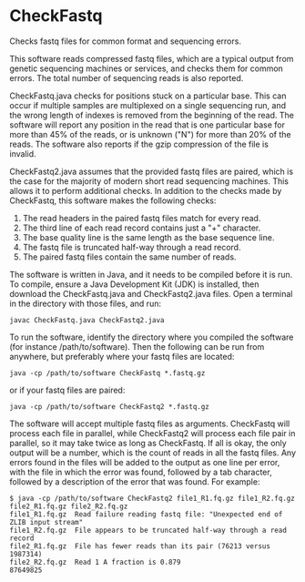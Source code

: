# CheckFastq
Checks fastq files for common format and sequencing errors.

This software reads compressed fastq files, which are a typical output from genetic sequencing machines or services, and checks them for common errors. The total number of sequencing reads is also reported.

CheckFastq.java checks for positions stuck on a particular base. This can occur if multiple samples are multiplexed on a single sequencing run, and the wrong length of indexes is removed from the beginning of the read. The software will report any position in the read that is one particular base for more than 45% of the reads, or is unknown ("N") for more than 20% of the reads. The software also reports if the gzip compression of the file is invalid.

CheckFastq2.java assumes that the provided fastq files are paired, which is the case for the majority of modern short read sequencing machines. This allows it to perform additional checks. In addition to the checks made by CheckFastq, this software makes the following checks:
1. The read headers in the paired fastq files match for every read.
2. The third line of each read record contains just a "+" character.
3. The base quality line is the same length as the base sequence line.
4. The fastq file is truncated half-way through a read record.
5. The paired fastq files contain the same number of reads.

The software is written in Java, and it needs to be compiled before it is run. To compile, ensure a Java Development Kit (JDK) is installed, then download the CheckFastq.java and CheckFastq2.java files. Open a terminal in the directory with those files, and run:
```
javac CheckFastq.java CheckFastq2.java
```

To run the software, identify the directory where you compiled the software (for instance /path/to/software). Then the following can be run from anywhere, but preferably where your fastq files are located:
```
java -cp /path/to/software CheckFastq *.fastq.gz
```
or if your fastq files are paired:
```
java -cp /path/to/software CheckFastq2 *.fastq.gz
```

The software will accept multiple fastq files as arguments. CheckFastq will process each file in parallel, while CheckFastq2 will process each file pair in parallel, so it may take twice as long as CheckFastq. If all is okay, the only output will be a number, which is the count of reads in all the fastq files. Any errors found in the files will be added to the output as one line per error, with the file in which the error was found, followed by a tab character, followed by a description of the error that was found. For example:

```
$ java -cp /path/to/software CheckFastq2 file1_R1.fq.gz file1_R2.fq.gz file2_R1.fq.gz file2_R2.fq.gz
file1_R1.fq.gz  Read failure reading fastq file: "Unexpected end of ZLIB input stream"
file1_R2.fq.gz  File appears to be truncated half-way through a read record
file2_R1.fq.gz  File has fewer reads than its pair (76213 versus 1987314)
file2_R2.fq.gz  Read 1 A fraction is 0.879
87649825
```

